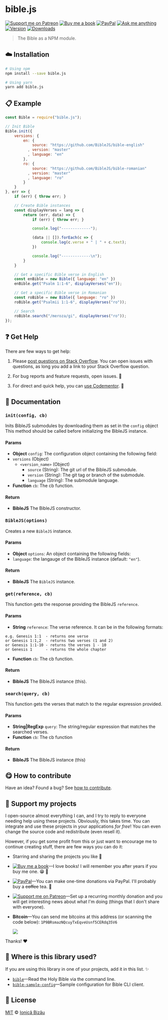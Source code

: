 <!-- Please do not edit this file. Edit the `blah` field in the `package.json` instead. If in doubt, open an issue. -->


# bible.js

 [![Support me on Patreon][badge_patreon]][patreon] [![Buy me a book][badge_amazon]][amazon] [![PayPal][badge_paypal_donate]][paypal-donations] [![Ask me anything](https://img.shields.io/badge/ask%20me-anything-1abc9c.svg)](https://github.com/IonicaBizau/ama) [![Version](https://img.shields.io/npm/v/bible.js.svg)](https://www.npmjs.com/package/bible.js) [![Downloads](https://img.shields.io/npm/dt/bible.js.svg)](https://www.npmjs.com/package/bible.js)

> The Bible as a NPM module.

## :cloud: Installation

```sh
# Using npm
npm install --save bible.js

# Using yarn
yarn add bible.js
```


## :clipboard: Example



```js
const Bible = require("bible.js");

// Init Bible
Bible.init({
    versions: {
        en: {
            source: "https://github.com/BibleJS/bible-english"
          , version: "master"
          , language: "en"
        },
        ro: {
            source: "https://github.com/BibleJS/bible-romanian"
          , version: "master"
          , language: "ro"
        }
    }
}, err => {
    if (err) { throw err; }

    // Create Bible instances
    const displayVerses = lang => {
        return (err, data) => {
            if (err) { throw err; }

            console.log("-------------");

            (data || []).forEach(c => {
                console.log(c.verse + " | " + c.text);
            })

            console.log("-------------\n");
        }
    }

    // Get a specific Bible verse in English
    const enBible = new Bible({ language: "en" })
    enBible.get("Psalm 1:1-6", displayVerses("en"));

    // Get a specific Bible verse in Romanian
    const roBible = new Bible({ language: "ro" })
    roBible.get("Psalmii 1:1-6", displayVerses("ro"));

    // Search
    roBible.search("/meroza/gi", displayVerses("ro"));
});
```



## :question: Get Help

There are few ways to get help:

 1. Please [post questions on Stack Overflow](https://stackoverflow.com/questions/ask). You can open issues with questions, as long you add a link to your Stack Overflow question.
 2. For bug reports and feature requests, open issues. :bug:

 3. For direct and quick help, you can [use Codementor](https://www.codementor.io/johnnyb). :rocket:



## :memo: Documentation


### `init(config, cb)`
Inits BibleJS submodules by downloading them as set in the `config` object
This method should be called before initializing the BibleJS instance.

#### Params

- **Object** `config`: The configuration object containing the following field:
 - `versions` (Object)
    - `<version_name>` (Object)
       - `source` (String): The git url of the BibleJS submodule.
       - `version` (String): The git tag or branch of the submodule.
       - `language` (String): The submodule language.
- **Function** `cb`: The cb function.

#### Return
- **BibleJS** The BibleJS constructor.

### `BibleJS(options)`
Creates a new `BibleJS` instance.

#### Params

- **Object** `options`: An object containing the following fields:
 - `language`: the langauge of the BibleJS instance (default: `"en"`).

#### Return
- **BibleJS** The `BibleJS` instance.

### `get(reference, cb)`
This function gets the response providing the BibleJS `reference`.

#### Params

- **String** `reference`: The verse reference. It can be in the following formats:
 ```
 e.g. Genesis 1:1  - returns one verse
 or Genesis 1:1,2  - returns two verses (1 and 2)
 or Genesis 1:1-10 - returns the verses 1 - 10
 or Genesis 1      - returns the whole chapter
 ```
- **Function** `cb`: The cb function.

#### Return
- **BibleJS** The BibleJS instance (this).

### `search(query, cb)`
This function gets the verses that match to the regular expression
provided.

#### Params

- **String|RegExp** `query`: The string/regular expression that matches the searched verses.
- **Function** `cb`: The cb function

#### Return
- **BibleJS** The BibleJS instance (this)



## :yum: How to contribute
Have an idea? Found a bug? See [how to contribute][contributing].


## :sparkling_heart: Support my projects

I open-source almost everything I can, and I try to reply to everyone needing help using these projects. Obviously,
this takes time. You can integrate and use these projects in your applications *for free*! You can even change the source code and redistribute (even resell it).

However, if you get some profit from this or just want to encourage me to continue creating stuff, there are few ways you can do it:


 - Starring and sharing the projects you like :rocket:
 - [![Buy me a book][badge_amazon]][amazon]—I love books! I will remember you after years if you buy me one. :grin: :book:
 - [![PayPal][badge_paypal]][paypal-donations]—You can make one-time donations via PayPal. I'll probably buy a ~~coffee~~ tea. :tea:
 - [![Support me on Patreon][badge_patreon]][patreon]—Set up a recurring monthly donation and you will get interesting news about what I'm doing (things that I don't share with everyone).
 - **Bitcoin**—You can send me bitcoins at this address (or scanning the code below): `1P9BRsmazNQcuyTxEqveUsnf5CERdq35V6`

    ![](https://i.imgur.com/z6OQI95.png)


Thanks! :heart:


## :dizzy: Where is this library used?
If you are using this library in one of your projects, add it in this list. :sparkles:


 - [`bible`](https://github.com/BibleJS/BibleApp)—Read the Holy Bible via the command line.
 - [`bible-sample-config`](https://github.com/BibleJS/sample-config)—Sample configuration for Bible CLI client.

## :scroll: License

[MIT][license] © [Ionică Bizău][website]


[badge_patreon]: https://ionicabizau.github.io/badges/patreon.svg
[badge_amazon]: https://ionicabizau.github.io/badges/amazon.svg
[badge_paypal]: https://ionicabizau.github.io/badges/paypal.svg
[badge_paypal_donate]: https://ionicabizau.github.io/badges/paypal_donate.svg

[patreon]: https://www.patreon.com/ionicabizau
[amazon]: http://amzn.eu/hRo9sIZ
[paypal-donations]: https://www.paypal.com/cgi-bin/webscr?cmd=_s-xclick&hosted_button_id=RVXDDLKKLQRJW

[license]: http://showalicense.com/?fullname=Ionic%C4%83%20Biz%C4%83u%20%3Cbizauionica%40gmail.com%3E%20(https%3A%2F%2Fionicabizau.net)&year=2014#license-mit
[website]: https://ionicabizau.net
[contributing]: /CONTRIBUTING.md
[docs]: /DOCUMENTATION.md
